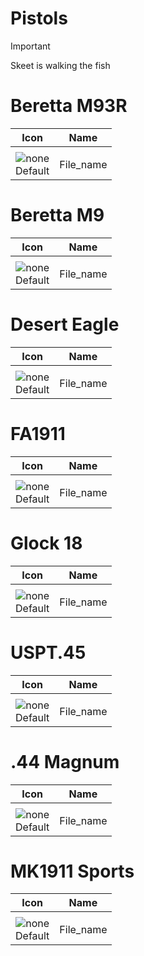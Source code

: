 # Pistols

> [!IMPORTANT]
>
> Skeet is walking the fish



# Beretta M93R

| Icon | Name |
| :--: | :--: | 
| | | | | 
![none](https://github.com/user-attachments/assets/3f458391-b3e0-4cde-aaa5-0d14d6f94659)<br> Default | File_name | 


# Beretta M9

| Icon | Name |
| :--: | :--: | 
| | | | | 
![none](https://github.com/user-attachments/assets/3f458391-b3e0-4cde-aaa5-0d14d6f94659)<br> Default | File_name | 


# Desert Eagle

| Icon | Name |
| :--: | :--: | 
| | | | | 
![none](https://github.com/user-attachments/assets/3f458391-b3e0-4cde-aaa5-0d14d6f94659)<br> Default | File_name | 


# FA1911

| Icon | Name |
| :--: | :--: | 
| | | | | 
![none](https://github.com/user-attachments/assets/3f458391-b3e0-4cde-aaa5-0d14d6f94659)<br> Default | File_name | 


# Glock 18

| Icon | Name |
| :--: | :--: | 
| | | | | 
![none](https://github.com/user-attachments/assets/3f458391-b3e0-4cde-aaa5-0d14d6f94659)<br> Default | File_name | 


# USPT.45

| Icon | Name |
| :--: | :--: | 
| | | | | 
![none](https://github.com/user-attachments/assets/3f458391-b3e0-4cde-aaa5-0d14d6f94659)<br> Default | File_name | 


# .44 Magnum

| Icon | Name |
| :--: | :--: | 
| | | | | 
![none](https://github.com/user-attachments/assets/3f458391-b3e0-4cde-aaa5-0d14d6f94659)<br> Default | File_name | 


# MK1911 Sports

| Icon | Name |
| :--: | :--: | 
| | | | | 
![none](https://github.com/user-attachments/assets/3f458391-b3e0-4cde-aaa5-0d14d6f94659)<br> Default | File_name | 
